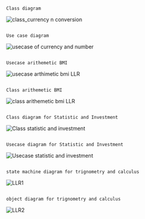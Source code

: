                                                                         Class diagram
                                                                       
 ![class_currency n conversion](https://user-images.githubusercontent.com/78848632/107767707-69d5c180-6d5b-11eb-8bfe-85912a178c3b.jpg)
 
 
                                                                        Use case diagram 
  ![usecase of currency and number](https://user-images.githubusercontent.com/78848632/107767889-ac979980-6d5b-11eb-85e5-9d6c1b84d6e6.jpg)
  
                                                                        Usecase arithemetic BMI
  ![usecase arthimetic bmi LLR](https://user-images.githubusercontent.com/78853339/107767892-ad303000-6d5b-11eb-8d66-07ab7767a6aa.jpg)
  
                                                                        Class arithemetic BMI
  ![class arithemetic bmi LLR](https://user-images.githubusercontent.com/78853339/107768180-144de480-6d5c-11eb-87e7-e4b068d22da5.jpg)
  
                                                                        Class diagram for Statistic and Investment
                                                                        
![Class statistic and investment](https://user-images.githubusercontent.com/78871103/107767958-bf11d300-6d5b-11eb-96f9-cf97c6db7caf.jpg)

                                                                        Usecase diagram for Statistic and Investment
                                                                        
![Usecase statistic and investment](https://user-images.githubusercontent.com/78871103/107767954-be793c80-6d5b-11eb-91b3-97dcba4b1d82.jpg)    

                                                                        state machine diagram for trignometry and calculus
![LLR1](https://user-images.githubusercontent.com/78853299/107768481-845c6a80-6d5c-11eb-9b40-985faf3d3672.jpg)

                                                                          object diagram for trignometry and calculus
![LLR2](https://user-images.githubusercontent.com/78853299/107768483-84f50100-6d5c-11eb-96e5-d98ac61c9787.jpg)


